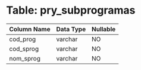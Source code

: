 # Table: pry_subprogramas

| Column Name | Data Type | Nullable |
|-------------|-----------|----------|
| cod_prog | varchar | NO |
| cod_sprog | varchar | NO |
| nom_sprog | varchar | NO |
